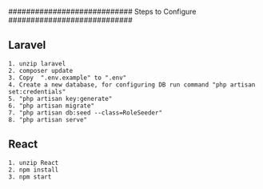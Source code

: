 ############################
Steps to Configure
############################

Laravel 
-------

	1. unzip laravel
    2. composer update
	3. Copy  ".env.example" to ".env"
	4. Create a new database, for configuring DB run command "php artisan set:credentials" 
	5. "php artisan key:generate"
	6. "php artisan migrate"
	7. "php artisan db:seed --class=RoleSeeder"
	8. "php artisan serve"

React
-----

    1. unzip React
    2. npm install
    3. npm start